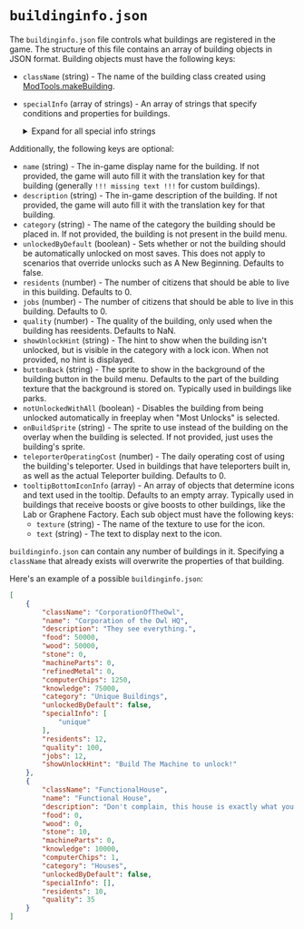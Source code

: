 # `buildinginfo.json`

The `buildinginfo.json` file controls what buildings are registered in the game. The structure of this file contains an array of building objects in JSON format. Building objects must have the following keys:

- `className` (string) - The name of the building class created using [ModTools.makeBuilding](https://florianvanstrien.nl/TheFinalEarth2/modding.php#makeBuilding).
- `specialInfo` (array of strings) - An array of strings that specify conditions and properties for buildings.<details><summary>Expand for all special info strings</summary>

	- `"rooftop"` - This building cannot have buildings placed on top of it.
	- `"premium"` - This building is not available in demo or free versions of the game (unused in Steam version).
	- `"unique"` - There can only be one of these buildings placed at a time.
	- `"halloween"` - This building is a halloween building. This changes the tooltip to say "Halloween" with an icon.
	- `"limited"` - Makes this building a limited building. If this is present, you must also have a `"limitedToCitizens:N"` string present or the game will crash.
	- `"limitedToCitizens:N"` - Specifies how many citizens must exist per building to be able to build another. Replace `N` with the desired number. For example, `"limitedToCitizens:1000"` would limit placing this building to only having one for every 1000 citizens.
	- `"disableCopy"` - Disables being able to hold shift + click to copy the building.
	- `"buildOnGround"` - This building must be built on the ground.
	- `"disableInsertReplaceOrBuildOnTop"` - This building cannot have a building inserted directly below it or placed directly on top of it.
	- `"notUniqueIfGalacticLibrary"` - If unique, this building can be built twice if the Galactic Library has been built.
	- `"cityTop"` - This building cannot have anything placed anywhere above it. Used in the rocket.
	- `"as_multi_decor"` - Replaces the standard build button with multiple copies of this building with different sprites in the build menu. Used with the painted blocks, requires additional code to function correctly.
	- `"as_multi_decor_anycolor"` - Replaces the standard build button with a button to pull up a color wheel, specifying the color of the building. Used with the painted blocks, requires additional code to function correctly.
	- `"has_multi_decor_spec"` - Specifies that this building has a multi decor spec. Requires a `"multi_decor_spec:L"` string and a `"as_multi_decor"` string.
	- `"multi_decor_spec:L"` - Sets the sprites replaced by `"as_multi_decor"` with specific sprites in the build menu. Replace `L` with a comma-separated list of sprite names. Used with the decorative windows, requires additional code to function correctly.
	- `"mirrorable"` - This building can be mirrored.

</details>

Additionally, the following keys are optional:

- `name` (string) - The in-game display name for the building. If not provided, the game will auto fill it with the translation key for that building (generally `!!! missing text !!!` for custom buildings).
- `description` (string) - The in-game description of the building. If not provided, the game will auto fill it with the translation key for that building.
- `category` (string) - The name of the category the building should be placed in. If not provided, the building is not present in the build menu.
- `unlockedByDefault` (boolean) - Sets whether or not the building should be automatically unlocked on most saves. This does not apply to scenarios that override unlocks such as A New Beginning. Defaults to false.
- `residents` (number) - The number of citizens that should be able to live in this building. Defaults to 0.
- `jobs` (number) - The number of citizens that should be able to live in this building. Defaults to 0.
- `quality` (number) - The quality of the building, only used when the building has reesidents. Defaults to NaN.
- `showUnlockHint` (string) - The hint to show when the building isn't unlocked, but is visible in the category with a lock icon. When not provided, no hint is displayed.
- `buttonBack` (string) - The sprite to show in the background of the building button in the build menu. Defaults to the part of the building texture that the background is stored on. Typically used in buildings like parks.
- `notUnlockedWithAll` (boolean) - Disables the building from being unlocked automatically in freeplay when "Most Unlocks" is selected.
- `onBuildSprite` (string) - The sprite to use instead of the building on the overlay when the building is selected. If not provided, just uses the building's sprite.
- `teleporterOperatingCost` (number) - The daily operating cost of using the building's teleporter. Used in buildings that have teleporters built in, as well as the actual Teleporter building. Defaults to 0.
- `tooltipBottomIconInfo` (array) - An array of objects that determine icons and text used in the tooltip. Defaults to an empty array. Typically used in buildings that receive boosts or give boosts to other buildings, like the Lab or Graphene Factory. Each sub object must have the following keys:
	- `texture` (string) - The name of the texture to use for the icon.
	- `text` (string) - The text to display next to the icon.

`buildinginfo.json` can contain any number of buildings in it. Specifying a `className` that already exists will overwrite the properties of that building.

Here's an example of a possible `buildinginfo.json`:

```json
[
    {
        "className": "CorporationOfTheOwl",
        "name": "Corporation of the Owl HQ",
        "description": "They see everything.",
        "food": 50000,
        "wood": 50000,
        "stone": 0,
        "machineParts": 0,
        "refinedMetal": 0,
        "computerChips": 1250,
        "knowledge": 75000,
        "category": "Unique Buildings",
        "unlockedByDefault": false,
        "specialInfo": [
            "unique"
        ],
        "residents": 12,
        "quality": 100,
        "jobs": 12,
        "showUnlockHint": "Build The Machine to unlock!"
    },
    {
        "className": "FunctionalHouse",
        "name": "Functional House",
        "description": "Don't complain, this house is exactly what you need.",
        "food": 0,
        "wood": 0,
        "stone": 10,
        "machineParts": 0,
        "knowledge": 10000,
        "computerChips": 1,
        "category": "Houses",
        "unlockedByDefault": false,
        "specialInfo": [],
        "residents": 10,
        "quality": 35
    }
]
```